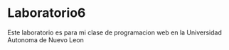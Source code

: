 # Laboratorio6
Este laboratorio es para mi clase de programacion web en la Universidad Autonoma de Nuevo Leon
